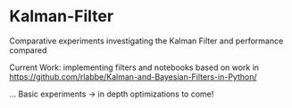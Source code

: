 # Kalman-Filter
Comparative experiments investigating the Kalman Filter and performance compared

Current Work: implementing filters and notebooks based on work in https://github.com/rlabbe/Kalman-and-Bayesian-Filters-in-Python/ 

... Basic experiments -> in depth optimizations to come!

